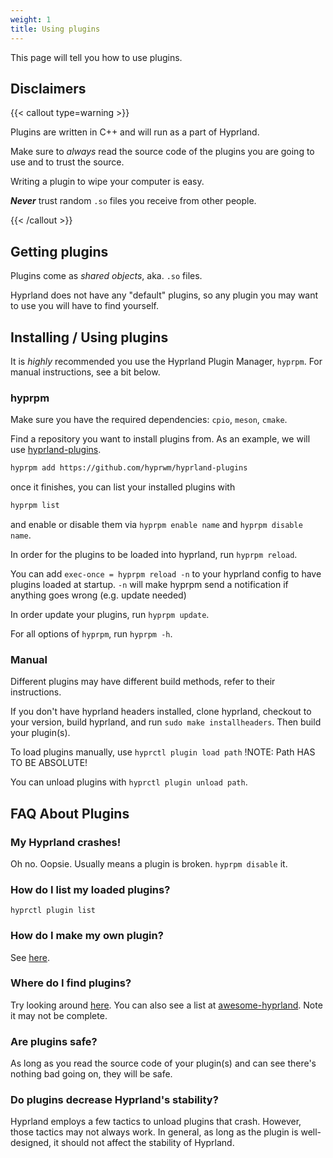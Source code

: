```yaml
---
weight: 1
title: Using plugins
---
```


This page will tell you how to use plugins.

## Disclaimers

{{< callout type=warning >}}

Plugins are written in C++ and will run as a part of Hyprland.

Make sure to _always_ read the source code of the plugins you are going to use
and to trust the source.

Writing a plugin to wipe your computer is easy.

_**Never**_ trust random `.so` files you receive from other people.

{{< /callout >}}

## Getting plugins

Plugins come as _shared objects_, aka. `.so` files.

Hyprland does not have any "default" plugins, so any plugin you may want to use
you will have to find yourself.

## Installing / Using plugins

It is _highly_ recommended you use the Hyprland Plugin Manager, `hyprpm`. For
manual instructions, see a bit below.

### hyprpm

Make sure you have the required dependencies: `cpio`, `meson`, `cmake`.

Find a repository you want to install plugins from. As an example, we will use
[hyprland-plugins](https://github.com/hyprwm/hyprland-plugins).

```sh
hyprpm add https://github.com/hyprwm/hyprland-plugins
```

once it finishes, you can list your installed plugins with

```sh
hyprpm list
```

and enable or disable them via `hyprpm enable name` and `hyprpm disable name`.

In order for the plugins to be loaded into hyprland, run `hyprpm reload`.

You can add `exec-once = hyprpm reload -n` to your hyprland config to have
plugins loaded at startup. `-n` will make hyprpm send a notification if anything
goes wrong (e.g. update needed)

In order update your plugins, run `hyprpm update`.

For all options of `hyprpm`, run `hyprpm -h`.

### Manual

Different plugins may have different build methods, refer to their instructions.

If you don't have hyprland headers installed, clone hyprland, checkout to your
version, build hyprland, and run `sudo make installheaders`. Then build your
plugin(s).

To load plugins manually, use `hyprctl plugin load path` !NOTE: Path HAS TO BE
ABSOLUTE!

You can unload plugins with `hyprctl plugin unload path`.

## FAQ About Plugins

### My Hyprland crashes!

Oh no. Oopsie. Usually means a plugin is broken. `hyprpm disable` it.

### How do I list my loaded plugins?

`hyprctl plugin list`

### How do I make my own plugin?

See [here](../development/getting-started).

### Where do I find plugins?

Try looking around [here](https://duckduckgo.com). You can also see a list at
[awesome-hyprland](https://github.com/hyprland-community/awesome-hyprland#plugins).
Note it may not be complete.

### Are plugins safe?

As long as you read the source code of your plugin(s) and can see there's
nothing bad going on, they will be safe.

### Do plugins decrease Hyprland's stability?

Hyprland employs a few tactics to unload plugins that crash. However, those
tactics may not always work. In general, as long as the plugin is well-designed,
it should not affect the stability of Hyprland.
